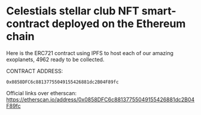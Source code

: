 # Celestials stellar club NFT smart-contract deployed on the Ethereum chain

Here is the ERC721 contract using IPFS to host each of our amazing exoplanets, 4962 ready to be collected.

CONTRACT ADDRESS:
```
0x0858DFC6c88137755049155426881dc2B04F89fc
```

Official links over etherscan:
https://etherscan.io/address/0x0858DFC6c88137755049155426881dc2B04F89fc


